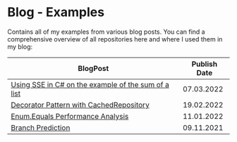 # Blog - Examples

Contains all of my examples from various blog posts. You can find a comprehensive overview of all repositories here and where I used them in my blog:

| BlogPost                                                                        | Publish Date |
| ------------------------------------------------------------------------------- | ------------ |
| [Using SSE in C# on the example of the sum of a list](ArraySumPerformanceSIMD/) | 07.03.2022   |
| [Decorator Pattern with CachedRepository](DecoratorPattern/)                    | 19.02.2022   |
| [Enum.Equals Performance Analysis](EnumEqualsPerformance/)                      | 11.01.2022   |
| [Branch Prediction](BranchPrediction/)                                          | 09.11.2021   |